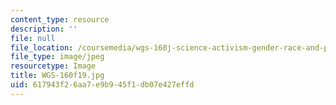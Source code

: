 ```yaml
---
content_type: resource
description: ''
file: null
file_location: /coursemedia/wgs-160j-science-activism-gender-race-and-power-fall-2019/617943f26aa7e9b945f1db07e427effd_WGS-160f19.jpg
file_type: image/jpeg
resourcetype: Image
title: WGS-160f19.jpg
uid: 617943f2-6aa7-e9b9-45f1-db07e427effd
---
```


